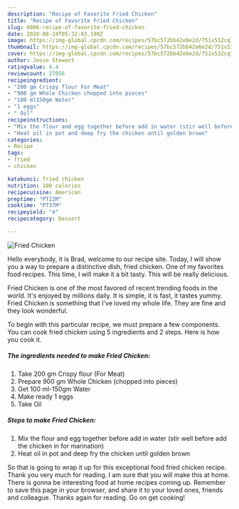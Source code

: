 ```yaml
---
description: "Recipe of Favorite Fried Chicken"
title: "Recipe of Favorite Fried Chicken"
slug: 6006-recipe-of-favorite-fried-chicken
date: 2020-08-24T05:32:03.190Z
image: https://img-global.cpcdn.com/recipes/57bc572bb42e6e2d/751x532cq70/fried-chicken-recipe-main-photo.jpg
thumbnail: https://img-global.cpcdn.com/recipes/57bc572bb42e6e2d/751x532cq70/fried-chicken-recipe-main-photo.jpg
cover: https://img-global.cpcdn.com/recipes/57bc572bb42e6e2d/751x532cq70/fried-chicken-recipe-main-photo.jpg
author: Jesse Stewart
ratingvalue: 4.4
reviewcount: 27056
recipeingredient:
- "200 gm Crispy flour For Meat"
- "900 gm Whole Chicken chopped into pieces"
- "100 ml150gm Water"
- "1 eggs"
- " Oil"
recipeinstructions:
- "Mix the flour and egg together before add in water (stir well before add the chicken in for marination)"
- "Heat oil in pot and deep fry the chicken until golden brown"
categories:
- Recipe
tags:
- fried
- chicken

katakunci: fried chicken 
nutrition: 100 calories
recipecuisine: American
preptime: "PT22M"
cooktime: "PT37M"
recipeyield: "4"
recipecategory: Dessert

---
```



![Fried Chicken](https://img-global.cpcdn.com/recipes/57bc572bb42e6e2d/751x532cq70/fried-chicken-recipe-main-photo.jpg)

Hello everybody, it is Brad, welcome to our recipe site. Today, I will show you a way to prepare a distinctive dish, fried chicken. One of my favorites food recipes. This time, I will make it a bit tasty. This will be really delicious.



Fried Chicken is one of the most favored of recent trending foods in the world. It's enjoyed by millions daily. It is simple, it is fast, it tastes yummy. Fried Chicken is something that I've loved my whole life. They are fine and they look wonderful.


To begin with this particular recipe, we must prepare a few components. You can cook fried chicken using 5 ingredients and 2 steps. Here is how you cook it.

<!--inarticleads1-->

##### The ingredients needed to make Fried Chicken:

1. Take 200 gm Crispy flour (For Meat)
1. Prepare 900 gm Whole Chicken (chopped into pieces)
1. Get 100 ml-150gm Water
1. Make ready 1 eggs
1. Take  Oil




<!--inarticleads2-->

##### Steps to make Fried Chicken:

1. Mix the flour and egg together before add in water (stir well before add the chicken in for marination)
1. Heat oil in pot and deep fry the chicken until golden brown




So that is going to wrap it up for this exceptional food fried chicken recipe. Thank you very much for reading. I am sure that you will make this at home. There is gonna be interesting food at home recipes coming up. Remember to save this page in your browser, and share it to your loved ones, friends and colleague. Thanks again for reading. Go on get cooking!
